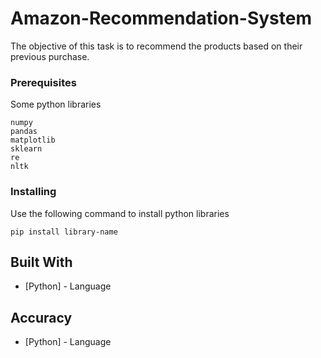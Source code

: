 # Amazon-Recommendation-System
The objective of this task is to recommend the products based on their previous purchase.

### Prerequisites

Some python libraries

```
numpy
pandas
matplotlib
sklearn
re 
nltk
```
### Installing

Use the following command to install python libraries 

```
pip install library-name
```
## Built With

* [Python] - Language

## Accuracy

* [Python] - Language
